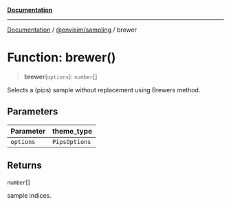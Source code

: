 [**Documentation**](../../../README.md)

---

[Documentation](../../../README.md) / [@envisim/sampling](../README.md) / brewer

# Function: brewer()

> **brewer**(`options`): `number`[]

Selects a (pips) sample without replacement using Brewers method.

## Parameters

| Parameter | theme_type    |
| --------- | ------------- |
| `options` | `PipsOptions` |

## Returns

`number`[]

sample indices.
